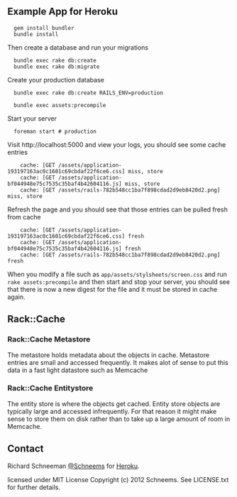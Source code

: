 ## Example App for Heroku

```shell
  gem install bundler
  bundle install
```

Then create a database and run your migrations

```shell
  bundle exec rake db:create
  bundle exec rake db:migrate
````

Create your production database

```shell
  bundle exec rake db:create RAILS_ENV=production
```

```shell
  bundle exec assets:precompile
```

Start your server

```shell
  foreman start # production
```

Visit http://localhost:5000 and view your logs, you should see some cache entries

```shell
    cache: [GET /assets/application-193197163ac0c1601c69cbdaf22f6ce6.css] miss, store
    cache: [GET /assets/application-bf044948e75c7535c35baf4b42604116.js] miss, store
    cache: [GET /assets/rails-782b548cc1ba7f898cdad2d9eb8420d2.png] miss, store
```

Refresh the page and you should see that those entries can be pulled fresh from cache

```shell
    cache: [GET /assets/application-193197163ac0c1601c69cbdaf22f6ce6.css] fresh
    cache: [GET /assets/application-bf044948e75c7535c35baf4b42604116.js] fresh
    cache: [GET /assets/rails-782b548cc1ba7f898cdad2d9eb8420d2.png] fresh
```

When you modify a file such as `app/assets/stylsheets/screen.css` and run `rake assets:precompile` and then start and stop your server, you should see that there is now a new digest for the file and it must be stored in cache again.


## Rack::Cache


### Rack::Cache Metastore

The metastore holds metadata about the objects in cache. Metastore entries are small and accessed frequently. It makes alot of sense to put this data in a fast light datastore such as Memcache

### Rack::Cache Entitystore

The entity store is where the objects get cached. Entity store objects are typically large and accessed infrequently. For that reason it might make sense to store them on disk rather than to take up a large amount of room in Memcache.


## Contact

Richard Schneeman [@Schneems](http://twitter.com/schneems) for [Heroku](http://heroku.com).


licensed under MIT License
Copyright (c) 2012 Schneems. See LICENSE.txt for
further details.